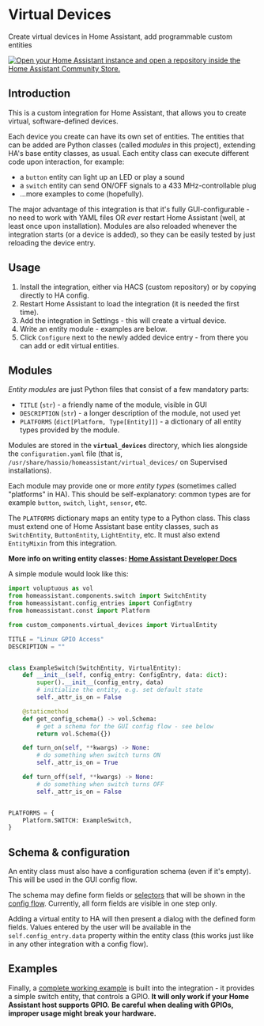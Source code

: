 # Virtual Devices

Create virtual devices in Home Assistant, add programmable custom entities

[![Open your Home Assistant instance and open a repository inside the Home Assistant Community Store.](https://my.home-assistant.io/badges/hacs_repository.svg)](https://my.home-assistant.io/redirect/hacs_repository/?owner=kuba2k2&repository=hassio-virtual-devices&category=integration)

## Introduction

This is a custom integration for Home Assistant, that allows you to create virtual, software-defined devices.

Each device you create can have its own set of entities. The entities that can be added are Python classes
(called *modules* in this project), extending HA's base entity classes, as usual. Each entity class can execute
different code upon interaction, for example:

- a `button` entity can light up an LED or play a sound
- a `switch` entity can send ON/OFF signals to a 433 MHz-controllable plug
- ...more examples to come (hopefully).

The major advantage of this integration is that it's fully GUI-configurable - no need to work with YAML files OR
*ever* restart Home Assistant (well, at least once upon installation). Modules are also reloaded whenever the
integration starts (or a device is added), so they can be easily tested by just reloading the device entry.

## Usage

1. Install the integration, either via HACS (custom repository) or by copying directly to HA config.
2. Restart Home Assistant to load the integration (it is needed the first time).
3. Add the integration in Settings - this will create a virtual device.
4. Write an entity module - examples are below.
5. Click `Configure` next to the newly added device entry - from there you can add or edit virtual entities.

## Modules

*Entity modules* are just Python files that consist of a few mandatory parts:

- `TITLE` (`str`) - a friendly name of the module, visible in GUI
- `DESCRIPTION` (`str`) - a longer description of the module, not used yet
- `PLATFORMS` (`dict[Platform, Type[Entity]]`) - a dictionary of all entity types provided by the module.

Modules are stored in the **`virtual_devices`** directory, which lies alongside the `configuration.yaml` file
(that is, `/usr/share/hassio/homeassistant/virtual_devices/` on Supervised installations).

Each module may provide one or more *entity types* (sometimes called "platforms" in HA). This should be
self-explanatory: common types are for example `button`, `switch`, `light`, `sensor`, etc.

The `PLATFORMS` dictionary maps an entity type to a Python class. This class must extend one of Home Assistant base
entity classes, such as `SwitchEntity`, `ButtonEntity`, `LightEntity`, etc. It must also extend `EntityMixin` from
this integration.

**More info on writing entity classes: [Home Assistant Developer Docs](https://developers.home-assistant.io/docs/core/entity)**

A simple module would look like this:

```python
import voluptuous as vol
from homeassistant.components.switch import SwitchEntity
from homeassistant.config_entries import ConfigEntry
from homeassistant.const import Platform

from custom_components.virtual_devices import VirtualEntity

TITLE = "Linux GPIO Access"
DESCRIPTION = ""


class ExampleSwitch(SwitchEntity, VirtualEntity):
	def __init__(self, config_entry: ConfigEntry, data: dict):
        super().__init__(config_entry, data)
		# initialize the entity, e.g. set default state
        self._attr_is_on = False

	@staticmethod
    def get_config_schema() -> vol.Schema:
		# get a schema for the GUI config flow - see below
        return vol.Schema({})

	def turn_on(self, **kwargs) -> None:
        # do something when switch turns ON
        self._attr_is_on = True

    def turn_off(self, **kwargs) -> None:
        # do something when switch turns OFF
        self._attr_is_on = False


PLATFORMS = {
    Platform.SWITCH: ExampleSwitch,
}
```

## Schema & configuration

An entity class must also have a configuration schema (even if it's empty). This will be used in the GUI config flow.

The schema may define form fields or [selectors](https://next.home-assistant.io/docs/blueprint/selectors/#constant-selector) that will be shown in the [config flow](https://developers.home-assistant.io/docs/config_entries_config_flow_handler). Currently, all form fields are visible in one step only.

Adding a virtual entity to HA will then present a dialog with the defined form fields. Values entered by the user will
be available in the `self.config_entry.data` property within the entity class (this works just like in any other
integration with a config flow).

## Examples

Finally, a [complete working example](custom/components/modules/gpio.py) is built into the integration - it provides
a simple switch entity, that controls a GPIO. **It will only work if your Home Assistant host supports GPIO.**
**Be careful when dealing with GPIOs, improper usage might break your hardware.**
